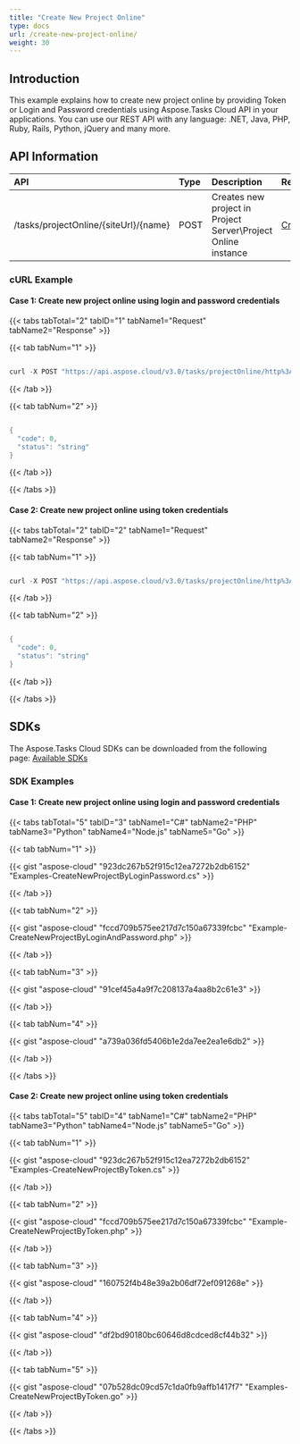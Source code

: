 ```yaml
---
title: "Create New Project Online"
type: docs
url: /create-new-project-online/
weight: 30
---
```


## **Introduction**
This example explains how to create new project online by providing Token or Login and Password credentials using Aspose.Tasks Cloud API in your applications. You can use our REST API with any language: .NET, Java, PHP, Ruby, Rails, Python, jQuery and many more.
## **API Information**

|**API**|**Type**|**Description**|**Resource Link**|
| :- | :- | :- | :- |
|/tasks/projectOnline/{siteUrl}/{name}|POST|Creates new project in Project Server\Project Online instance|[CreateNewProject](https://apireference.aspose.cloud/tasks/#/TasksProjectOnline/CreateNewProject)|
### **cURL Example**
#### **Case 1:** **Create new project online using login and password credentials**

{{< tabs tabTotal="2" tabID="1" tabName1="Request" tabName2="Response" >}}

{{< tab tabNum="1" >}}

```java

curl -X POST "https://api.aspose.cloud/v3.0/tasks/projectOnline/http%3A%2F%2Fproject_server_instance.local%2Fsites%2Fpwa/NewProductDev.mpp?userName=SomeLogin" -H "accept: application/json" -H "x-sharepoint-password: SomePassword" -H "Content-Type: application/json" -H "x-aspose-client: Containerize.Swagger" -d "{ \"projectName\": \"string\", \"projectGuid\": \"string\", \"timeout\": \"string\", \"pollingInterval\": \"string\"}"

```

{{< /tab >}}

{{< tab tabNum="2" >}}

```java

{
  "code": 0,
  "status": "string"
}

```

{{< /tab >}}

{{< /tabs >}}

#### **Case 2:** **Create new project online using token credentials**

{{< tabs tabTotal="2" tabID="2" tabName1="Request" tabName2="Response" >}}

{{< tab tabNum="1" >}}

```java

curl -X POST "https://api.aspose.cloud/v3.0/tasks/projectOnline/http%3A%2F%2Fproject_server_instance.local%2Fsites%2Fpwa/NewProductDev.mpp" -H "accept: application/json" -H "x-project-online-token: SOMESECRETTOKEN" -H "Content-Type: application/json" -H "x-aspose-client: Containerize.Swagger" -d "{ \"projectName\": \"string\", \"projectGuid\": \"string\", \"timeout\": \"string\", \"pollingInterval\": \"string\"}"

```

{{< /tab >}}

{{< tab tabNum="2" >}}

```java

{
  "code": 0,
  "status": "string"
}

```

{{< /tab >}}

{{< /tabs >}}
## **SDKs**
The Aspose.Tasks Cloud SDKs can be downloaded from the following page: [Available SDKs](/tasks/available-sdks/)
### **SDK Examples**
#### **Case 1:** **Create new project online using login and password credentials**

{{< tabs tabTotal="5" tabID="3" tabName1="C#" tabName2="PHP" tabName3="Python" tabName4="Node.js" tabName5="Go" >}}

{{< tab tabNum="1" >}}

{{< gist "aspose-cloud" "923dc267b52f915c12ea7272b2db6152" "Examples-CreateNewProjectByLoginPassword.cs" >}}

{{< /tab >}}

{{< tab tabNum="2" >}}

{{< gist "aspose-cloud" "fccd709b575ee217d7c150a67339fcbc" "Example-CreateNewProjectByLoginAndPassword.php" >}}

{{< /tab >}}

{{< tab tabNum="3" >}}

{{< gist "aspose-cloud" "91cef45a4a9f7c208137a4aa8b2c61e3" >}}

{{< /tab >}}

{{< tab tabNum="4" >}}

{{< gist "aspose-cloud" "a739a036fd5406b1e2da7ee2ea1e6db2" >}}

{{< /tab >}}

{{< /tabs >}}

#### **Case 2:** **Create new project online using token credentials**

{{< tabs tabTotal="5" tabID="4" tabName1="C#" tabName2="PHP" tabName3="Python" tabName4="Node.js" tabName5="Go" >}}

{{< tab tabNum="1" >}}

{{< gist "aspose-cloud" "923dc267b52f915c12ea7272b2db6152" "Examples-CreateNewProjectByToken.cs" >}}

{{< /tab >}}

{{< tab tabNum="2" >}}

{{< gist "aspose-cloud" "fccd709b575ee217d7c150a67339fcbc" "Example-CreateNewProjectByToken.php" >}}

{{< /tab >}}

{{< tab tabNum="3" >}}

{{< gist "aspose-cloud" "160752f4b48e39a2b06df72ef091268e" >}}

{{< /tab >}}

{{< tab tabNum="4" >}}

{{< gist "aspose-cloud" "df2bd90180bc60646d8cdced8cf44b32" >}}

{{< /tab >}}

{{< tab tabNum="5" >}}

{{< gist "aspose-cloud" "07b528dc09cd57c1da0fb9affb1417f7" "Examples-CreateNewProjectByToken.go" >}}

{{< /tab >}}

{{< /tabs >}}

